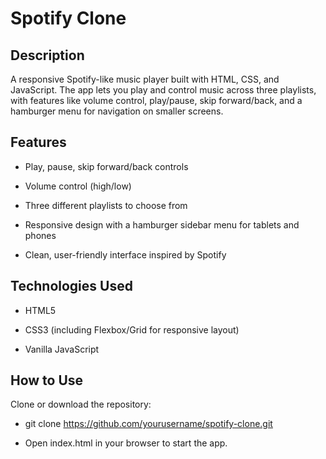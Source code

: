 
# Spotify Clone
## Description

A responsive Spotify-like music player built with HTML, CSS, and JavaScript. The app lets you play and control music across three playlists, with features like volume control, play/pause, skip forward/back, and a hamburger menu for navigation on smaller screens.

## Features
* Play, pause, skip forward/back controls

* Volume control (high/low)

* Three different playlists to choose from

* Responsive design with a hamburger sidebar menu for tablets and phones

* Clean, user-friendly interface inspired by Spotify

## Technologies Used
* HTML5

* CSS3 (including Flexbox/Grid for responsive layout)

* Vanilla JavaScript

## How to Use
Clone or download the repository:


* git clone https://github.com/yourusername/spotify-clone.git

* Open index.html in your browser to start the app.
